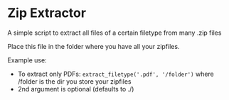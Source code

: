 # Zip Extractor
A simple script to extract all files of a certain filetype from many .zip files

Place this file in the folder where you have all your zipfiles.

Example use:
- To extract only PDFs: `extract_filetype('.pdf', '/folder')` where /folder is the dir you store your zipfiles
- 2nd argument is optional (defaults to ./)